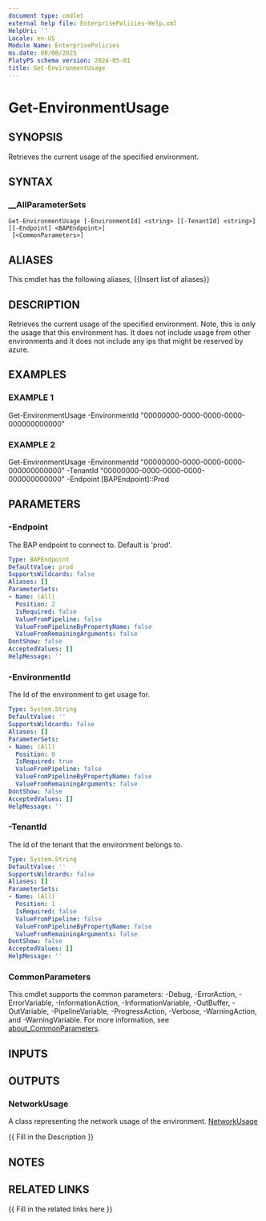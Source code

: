 ```yaml
---
document type: cmdlet
external help file: EnterprisePolicies-Help.xml
HelpUri: ''
Locale: en-US
Module Name: EnterprisePolicies
ms.date: 08/08/2025
PlatyPS schema version: 2024-05-01
title: Get-EnvironmentUsage
---
```


# Get-EnvironmentUsage

## SYNOPSIS

Retrieves the current usage of the specified environment.

## SYNTAX

### __AllParameterSets

```
Get-EnvironmentUsage [-EnvironmentId] <string> [[-TenantId] <string>] [[-Endpoint] <BAPEndpoint>]
 [<CommonParameters>]
```

## ALIASES

This cmdlet has the following aliases,
  {{Insert list of aliases}}

## DESCRIPTION

Retrieves the current usage of the specified environment.
Note, this is only the usage that this environment has.
It does not include usage from other environments and it does not include any ips that might be reserved by azure.

## EXAMPLES

### EXAMPLE 1

Get-EnvironmentUsage -EnvironmentId "00000000-0000-0000-0000-000000000000"

### EXAMPLE 2

Get-EnvironmentUsage -EnvironmentId "00000000-0000-0000-0000-000000000000" -TenantId "00000000-0000-0000-0000-000000000000" -Endpoint [BAPEndpoint]::Prod

## PARAMETERS

### -Endpoint

The BAP endpoint to connect to. Default is 'prod'.

```yaml
Type: BAPEndpoint
DefaultValue: prod
SupportsWildcards: false
Aliases: []
ParameterSets:
- Name: (All)
  Position: 2
  IsRequired: false
  ValueFromPipeline: false
  ValueFromPipelineByPropertyName: false
  ValueFromRemainingArguments: false
DontShow: false
AcceptedValues: []
HelpMessage: ''
```

### -EnvironmentId

The Id of the environment to get usage for.

```yaml
Type: System.String
DefaultValue: ''
SupportsWildcards: false
Aliases: []
ParameterSets:
- Name: (All)
  Position: 0
  IsRequired: true
  ValueFromPipeline: false
  ValueFromPipelineByPropertyName: false
  ValueFromRemainingArguments: false
DontShow: false
AcceptedValues: []
HelpMessage: ''
```

### -TenantId

The id of the tenant that the environment belongs to.

```yaml
Type: System.String
DefaultValue: ''
SupportsWildcards: false
Aliases: []
ParameterSets:
- Name: (All)
  Position: 1
  IsRequired: false
  ValueFromPipeline: false
  ValueFromPipelineByPropertyName: false
  ValueFromRemainingArguments: false
DontShow: false
AcceptedValues: []
HelpMessage: ''
```

### CommonParameters

This cmdlet supports the common parameters: -Debug, -ErrorAction, -ErrorVariable,
-InformationAction, -InformationVariable, -OutBuffer, -OutVariable, -PipelineVariable,
-ProgressAction, -Verbose, -WarningAction, and -WarningVariable. For more information, see
[about_CommonParameters](https://go.microsoft.com/fwlink/?LinkID=113216).

## INPUTS

## OUTPUTS

### NetworkUsage
A class representing the network usage of the environment. [NetworkUsage](NetworkUsage.md)

{{ Fill in the Description }}

## NOTES

## RELATED LINKS

{{ Fill in the related links here }}

